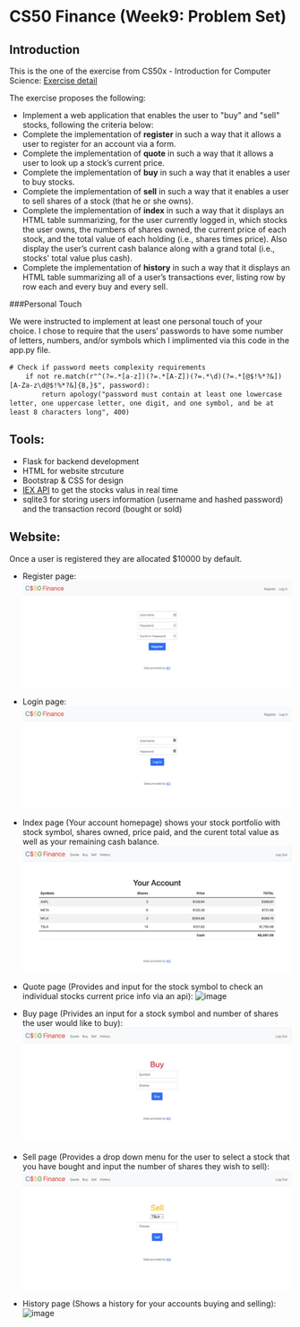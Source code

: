 # CS50 Finance (Week9: Problem Set)

## Introduction
This is the one of the exercise from CS50x - Introduction for Computer Science: <a href="https://cs50.harvard.edu/x/2023/psets/9/finance/">Exercise detail</a>

The exercise proposes the following:
* Implement a web application that enables the user to "buy" and "sell" stocks, following the criteria below:
* Complete the implementation of **register** in such a way that it allows a user to register for an account via a form.
* Complete the implementation of **quote** in such a way that it allows a user to look up a stock’s current price.
* Complete the implementation of **buy** in such a way that it enables a user to buy stocks.
* Complete the implementation of **sell** in such a way that it enables a user to sell shares of a stock (that he or she owns).
* Complete the implementation of **index** in such a way that it displays an HTML table summarizing, for the user currently logged in, which stocks the user owns, the numbers of shares owned, the current price of each stock, and the total value of each holding (i.e., shares times price). Also display the user’s current cash balance along with a grand total (i.e., stocks' total value plus cash).
* Complete the implementation of **history** in such a way that it displays an HTML table summarizing all of a user’s transactions ever, listing row by row each and every buy and every sell.

###Personal Touch

We were instructed to implement at least one personal touch of your choice. I chose to require that the users’ passwords to have some number of letters, numbers, and/or symbols which I implimented via this code in the app.py file. 

    # Check if password meets complexity requirements
        if not re.match(r"^(?=.*[a-z])(?=.*[A-Z])(?=.*\d)(?=.*[@$!%*?&])[A-Za-z\d@$!%*?&]{8,}$", password):
            return apology("password must contain at least one lowercase letter, one uppercase letter, one digit, and one symbol, and be at least 8 characters long", 400)


## Tools:
- Flask for backend development
- HTML for website strcuture 
- Bootstrap & CSS for design
- <a href="https://iexcloud.io/">IEX API</a> to get the stocks valus in real time
- sqlite3 for storing users information (username and hashed password) and the transaction record (bought or sold)

## Website:

Once a user is registered they are allocated $10000 by default.

- Register page:
![image](readme-images/register.png)

- Login page:
![image](readme-images/login.png)

- Index page (Your account homepage) shows your stock portfolio with stock symbol, shares owned, price paid, and the curent total value as well as your remaining cash balance.  
![image](readme-images/index.png)

- Quote page (Provides and input for the stock symbol to check an individual stocks current price info via an api):
![image](readme-images/quote.png)

- Buy page (Privides an input for a stock symbol and number of shares the user would like to buy):
![image](readme-images/buy.png)

- Sell page (Provides a drop down menu for the user to select a stock that you have bought and input the number of shares they wish to sell):
![image](readme-images/sell.png)

- History page (Shows a history for your accounts buying and selling):
![image](readme-images/.history.png)

